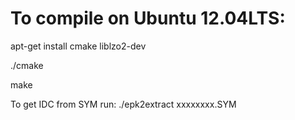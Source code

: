 To compile on Ubuntu 12.04LTS:
==============================

apt-get install cmake liblzo2-dev

./cmake

make

To get IDC from SYM run: ./epk2extract xxxxxxxx.SYM
